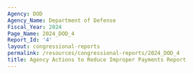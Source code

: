 ```yaml
---
Agency: DOD
Agency_Name: Department of Defense
Fiscal_Year: 2024
Page_Name: 2024_DOD_4
Report_Id: '4'
layout: congressional-reports
permalink: /resources/congressional-reports/2024_DOD_4
title: Agency Actions to Reduce Improper Payments Report
---
```

